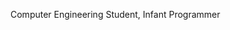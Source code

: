 Computer Engineering Student,
Infant Programmer

<!---
p0rtell0/p0rtell0 is a ✨ special ✨ repository because its `README.md` (this file) appears on your GitHub profile.
You can click the Preview link to take a look at your changes.
--->
